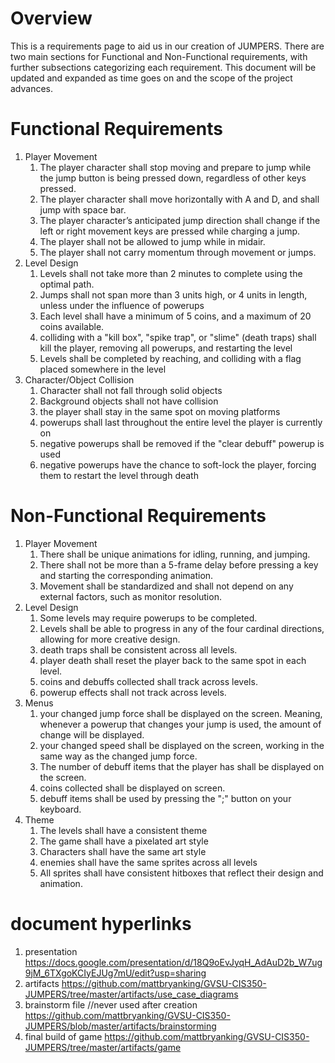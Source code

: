 # Overview

This is a requirements page to aid us in our creation of JUMPERS. There are two main sections for Functional and Non-Functional requirements, with further subsections categorizing each requirement. This document will be updated and expanded as time goes on and the scope of the project advances.

# Functional Requirements
1. Player Movement
    1. The player character shall stop moving and prepare to jump while the jump button is being pressed down, regardless of other keys pressed.
    2. The player character shall move horizontally with A and D, and shall jump with space bar.
    3. The player character’s anticipated jump direction shall change if the left or right movement keys are pressed while charging a jump.
    4. The player shall not be allowed to jump while in midair.
    5. The player shall not carry momentum through movement or jumps.
2. Level Design
    1. Levels shall not take more than 2 minutes to complete using the optimal path.
    2. Jumps shall not span more than 3 units high, or 4 units in length, unless under the influence of powerups
    3. Each level shall have a minimum of 5 coins, and a maximum of 20 coins available.
    4. colliding with a "kill box", "spike trap", or "slime" (death traps) shall kill the player, removing all powerups, and restarting the level
    5. Levels shall be completed by reaching, and colliding with a flag placed somewhere in the level
3. Character/Object Collision
    1. Character shall not fall through solid objects
    2. Background objects shall not have collision
    3. the player shall stay in the same spot on moving platforms
    4. powerups shall last throughout the entire level the player is currently on
    5. negative powerups shall be removed if the "clear debuff" powerup is used
    6. negative powerups have the chance to soft-lock the player, forcing them to restart the level through death

# Non-Functional Requirements
1. Player Movement
    1. There shall be unique animations for idling, running, and jumping.
    2. There shall not be more than a 5-frame delay before pressing a key and starting the corresponding animation.
    3. Movement shall be standardized and shall not depend on any external factors, such as monitor resolution.
2. Level Design
    1. Some levels may require powerups to be completed.
    2. Levels shall be able to progress in any of the four cardinal directions, allowing for more creative design.
    3. death traps shall be consistent across all levels.
    4. player death shall reset the player back to the same spot in each level.
    5. coins and debuffs collected shall track across levels.
    6. powerup effects shall not track across levels.
3. Menus
    1. your changed jump force shall be displayed on the screen. Meaning, whenever a powerup that changes your jump is used, the amount of change will be displayed.
    2. your changed speed shall be displayed on the screen, working in the same way as the changed jump force.
    3. The number of debuff items that the player has shall be displayed on the screen.
    4. coins collected shall be displayed on screen.
    5. debuff items shall be used by pressing the ";" button on your keyboard.
4. Theme
    1. The levels shall have a consistent theme
    2. The game shall have a pixelated art style
    3. Characters shall have the same art style
    4. enemies shall have the same sprites across all levels
    5. All sprites shall have consistent hitboxes that reflect their design and animation.


# document hyperlinks

1. presentation
    https://docs.google.com/presentation/d/18Q9oEvJyqH_AdAuD2b_W7ug9jM_6TXgoKCIyEJUg7mU/edit?usp=sharing
2. artifacts
    https://github.com/mattbryanking/GVSU-CIS350-JUMPERS/tree/master/artifacts/use_case_diagrams
3. brainstorm file //never used after creation
    https://github.com/mattbryanking/GVSU-CIS350-JUMPERS/blob/master/artifacts/brainstorming
4. final build of game
    https://github.com/mattbryanking/GVSU-CIS350-JUMPERS/tree/master/artifacts/game
